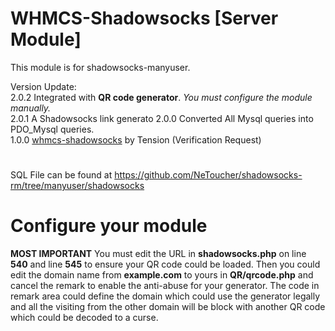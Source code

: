 # WHMCS-Shadowsocks [Server Module]

This module is for shadowsocks-manyuser.</br>

Version Update:</br>
2.0.2 Integrated with <strong>QR code generator</strong>. *You must configure the module manually.*</br>
2.0.1 A Shadowsocks link generato
2.0.0 Converted All Mysql queries into PDO_Mysql queries.</br>
1.0.0 <a href="https://github.com/soft-wiki/whmcs-shadowsocks">whmcs-shadowsocks</a> by Tension (Verification Request)</br>

#
SQL File can be found at https://github.com/NeToucher/shadowsocks-rm/tree/manyuser/shadowsocks

# Configure your module
<strong>****MOST IMPORTANT****</strong> You must edit the URL in <strong>shadowsocks.php</strong> on line <strong>540</strong> and line <strong>545</strong> to ensure your QR code could be loaded. Then you could edit the domain name from <strong>example.com</strong> to yours in <strong>QR/qrcode.php</strong> and cancel the remark to enable the anti-abuse for your generator. The code in remark area could define the domain which could use the generator legally and all the visiting from the other domain will be block with another QR code which could be decoded to a curse.

